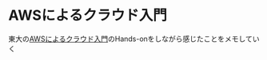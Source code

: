 # AWSによるクラウド入門

東大の[AWSによるクラウド入門](https://tomomano.gitlab.io/intro-aws/)のHands-onをしながら感じたことをメモしていく

<!-- START doctoc generated TOC please keep comment here to allow auto update -->
<!-- DON'T EDIT THIS SECTION, INSTEAD RE-RUN doctoc TO UPDATE -->



<!-- END doctoc generated TOC please keep comment here to allow auto update -->

